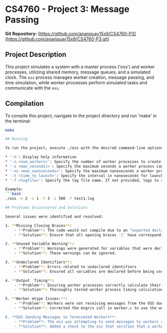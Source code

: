 
# CS4760 - Project 3: Message Passing
**Git Repository:** [https://github.com/ananquay15x9/CS4760-P3](https://github.com/ananquay15x9/CS4760-P3.git)

## Project Description

This project simulates a system with a master process ('oss') and worker processes, utilizing shared memory, message queues, and a simulated clock. The `oss` process manages worker creation, message passing, and time simulation, while worker processes perform simulated tasks and communicate with the `oss`.

## Compilation

To compile this project, navigate to the project directory and run 'make' in the terminal:

```bash
make

## Running

To run the project, execute ./oss with the desired command-line options:

* '-h': Display help information
* '-n <num_workers>': Specify the number of worker processes to create (default: 5)
* '-s <max_seconds)>': Specify the maximum seconds a worker process can run
* '-ns <max_nanoseconds>': Specify the maximum nanoseconds a worker process can run
* '-t <time_to_launch>': Specify the interval in nanoseconds for launching worker processes
* '-f <logfile>': Specify the log file name. If not provided, logs to standard output

Example:
```bash
./oss -n 2 -s 1 -t 3 -i 500 -f test1.log 

## Problems Encountered and Solutions

Several issues were identified and resolved:

1. **Missing Closing Braces**:
	- **Problem**: The code would not compile due to an "expected declaration or statement at end of input" error.
	- **Solution**: Ensure that all opening braces '{' have corresponding closing braces '}'. This was particularly important for the 'main' function and loops.

2. **Unused Variable Warning**:
	- **Problem**: Warnings were generated for variables that were declared but not used ('increment' and 'intervalInMsToLaunchChildren').
	- **Solution**: These warnings can be ignored.

3. **Undeclared Identifiers**:
	- **Problem**: Errors related to undeclared identifiers
	- **Solution**: Ensured all variables are declared before being used

4. **Output  Timing**:
	- **Problem**: Ensuring worker processes correctly calculate their termination times and terminate as expected
	- **Solution**: Thoroughly tested worker process timing calculations and termination logic, verified through verbose logging and process table monitoring

5. **Worker mtype Issues:**:
	- **Problem**: Workers were not receiving messages from the OSS due to incorrect message type (mtype)
	- **Solution**: Corrected the msgrcv call in worker.c to use the worker's PID as the expected mtype

6. **OSS Sending Messages to Terminated Workers**:
	- **Problem**: The oss was attempting to send messages to workers after they had terminated
	- **Solution**: Added a check to the oss that verifies that a worker is still running before sending a message to it


